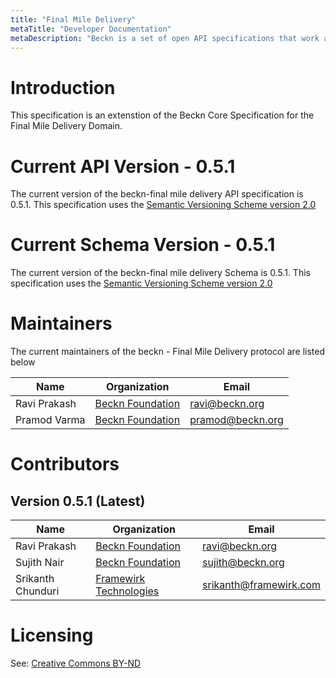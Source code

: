 ```yaml
---
title: "Final Mile Delivery"
metaTitle: "Developer Documentation"
metaDescription: "Beckn is a set of open API specifications that work as an open protocol for integrated mobility."
---
```


# Introduction

This specification is an extenstion of the Beckn Core Specification for the Final Mile Delivery Domain.

# Current API Version - 0.5.1

The current version of the beckn-final mile delivery API specification is 0.5.1. This specification uses the [Semantic Versioning Scheme version 2.0](https://semver.org/spec/v2.0.0.html)

# Current Schema Version - 0.5.1

The current version of the beckn-final mile delivery Schema is 0.5.1. This specification uses the [Semantic Versioning Scheme version 2.0](https://semver.org/spec/v2.0.0.html)

# Maintainers

The current maintainers of the beckn - Final Mile Delivery protocol are listed below

| Name                | Organization                                    | Email                  |
|---------------------|-------------------------------------------------|------------------------|
| Ravi Prakash        | [Beckn Foundation](https://beckn.org)           | ravi@beckn.org         |
| Pramod Varma        | [Beckn Foundation](https://beckn.org)           | pramod@beckn.org       |

# Contributors

## Version 0.5.1 (Latest)

| Name                | Organization                                    | Email                  |
|---------------------|-------------------------------------------------|------------------------|
| Ravi Prakash        | [Beckn Foundation](https://beckn.org)           | ravi@beckn.org         |
| Sujith Nair         | [Beckn Foundation](https://beckn.org)           | sujith@beckn.org       |
| Srikanth Chunduri   | [Framewirk Technologies](https://framewirk.com) | srikanth@framewirk.com |

# Licensing

See: [Creative Commons BY-ND](https://github.com/beckn/protocol-specifications/blob/master/LICENSE.md)